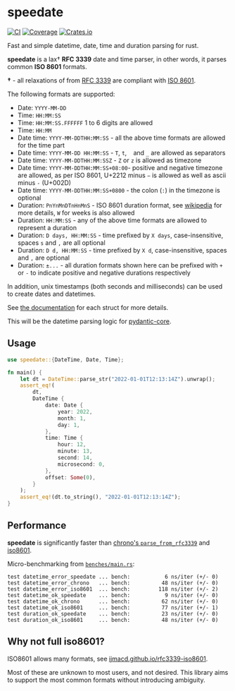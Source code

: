 # speedate

[![CI](https://github.com/samuelcolvin/speedate/actions/workflows/ci.yml/badge.svg?event=push)](https://github.com/samuelcolvin/speedate/actions/workflows/ci.yml?query=branch%3Amain)
[![Coverage](https://codecov.io/gh/samuelcolvin/speedate/branch/main/graph/badge.svg?token=xCXg5aV9wM)](https://codecov.io/gh/samuelcolvin/speedate)
[![Crates.io](https://img.shields.io/crates/v/speedate?color=green)](https://crates.io/crates/speedate)

Fast and simple datetime, date, time and duration parsing for rust.

**speedate** is a lax† **RFC 3339** date and time parser, in other words, it parses common **ISO 8601**
formats.

**†** - all relaxations of from [RFC 3339](https://tools.ietf.org/html/rfc3339)
are compliant with [ISO 8601](https://en.wikipedia.org/wiki/ISO_8601).

The following formats are supported:
* Date: `YYYY-MM-DD`
* Time: `HH:MM:SS`
* Time: `HH:MM:SS.FFFFFF` 1 to 6 digits are allowed
* Time: `HH:MM`
* Date time: `YYYY-MM-DDTHH:MM:SS` - all the above time formats are allowed for the time part
* Date time: `YYYY-MM-DD HH:MM:SS` - `T`, `t`, ` ` and `_` are allowed as separators
* Date time: `YYYY-MM-DDTHH:MM:SSZ` - `Z` or `z` is allowed as timezone
* Date time: `YYYY-MM-DDTHH:MM:SS+08:00`- positive and negative timezone are allowed, as per ISO 8601, U+2212 minus `−`
  is allowed as well as ascii minus `-` (U+002D)
* Date time: `YYYY-MM-DDTHH:MM:SS+0800` - the colon (`:`) in the timezone is optional
* Duration: `PnYnMnDTnHnMnS` - ISO 8601 duration format,
  see [wikipedia](https://en.wikipedia.org/wiki/ISO_8601#Durations) for more details, `W` for weeks is also allowed
* Duration: `HH:MM:SS` - any of the above time formats are allowed to represent a duration
* Duration: `D days, HH:MM:SS` - time prefixed by `X days`, case-insensitive, spaces `s` and `,` are all optional
* Duration: `D d, HH:MM:SS` - time prefixed by `X d`, case-insensitive, spaces and `,` are optional
* Duration: `±...` - all duration formats shown here can be prefixed with `+` or `-` to indicate
  positive and negative durations respectively

In addition, unix timestamps (both seconds and milliseconds) can be used to create dates and datetimes.

See [the documentation](https://docs.rs/speedate/latest/speedate/index.html#structs) for each struct for more details.

This will be the datetime parsing logic for [pydantic-core](https://github.com/samuelcolvin/pydantic-core).

## Usage

```rust
use speedate::{DateTime, Date, Time};

fn main() {
    let dt = DateTime::parse_str("2022-01-01T12:13:14Z").unwrap();
    assert_eq!(
        dt,
        DateTime {
            date: Date {
                year: 2022,
                month: 1,
                day: 1,
            },
            time: Time {
                hour: 12,
                minute: 13,
                second: 14,
                microsecond: 0,
            },
            offset: Some(0),
        }
    );
    assert_eq!(dt.to_string(), "2022-01-01T12:13:14Z");
}
```

## Performance

**speedate** is significantly faster than
[chrono's `parse_from_rfc3339`](https://docs.rs/chrono/latest/chrono/struct.DateTime.html#method.parse_from_rfc3339)
and [iso8601](https://crates.io/crates/iso8601).

Micro-benchmarking from [`benches/main.rs`](https://github.com/samuelcolvin/speedate/blob/main/benches/main.rs):

```text
test datetime_error_speedate ... bench:           6 ns/iter (+/- 0)
test datetime_error_chrono   ... bench:          48 ns/iter (+/- 0)
test datetime_error_iso8601  ... bench:         118 ns/iter (+/- 2)
test datetime_ok_speedate    ... bench:           9 ns/iter (+/- 0)
test datetime_ok_chrono      ... bench:          62 ns/iter (+/- 0)
test datetime_ok_iso8601     ... bench:          77 ns/iter (+/- 1)
test duration_ok_speedate    ... bench:          23 ns/iter (+/- 0)
test duration_ok_iso8601     ... bench:          48 ns/iter (+/- 0)
```

## Why not full iso8601?

ISO8601 allows many formats, see
[ijmacd.github.io/rfc3339-iso8601](https://ijmacd.github.io/rfc3339-iso8601/).

Most of these are unknown to most users, and not desired. This library aims to support the most common formats
without introducing ambiguity.
